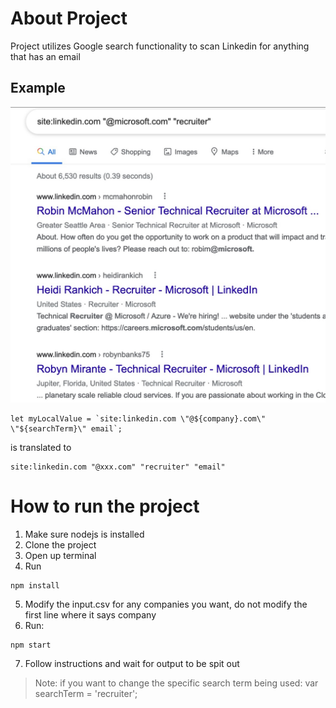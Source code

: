 # About Project
Project utilizes Google search functionality to scan Linkedin for anything that has an email

## Example
![Example of Linkedin](./example.jpg)

```
let myLocalValue = `site:linkedin.com \"@${company}.com\" \"${searchTerm}\" email`;
```
is translated to
```
site:linkedin.com "@xxx.com" "recruiter" "email"
```

# How to run the project
1. Make sure nodejs is installed
2. Clone the project
3. Open up terminal
4. Run
```
npm install
```
5. Modify the input.csv for any companies you want, do not modify the first line where it says company
6. Run:
```
npm start
```
7. Follow instructions and wait for output to be spit out
> Note: if you want to change the specific search term being used:
> var searchTerm = 'recruiter';
